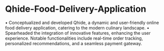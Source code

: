 # Qhide-Food-Delivery-Application
• Conceptualized and developed Qhide, a dynamic and user-friendly online food  delivery application, catering to the modern culinary landscape. • Spearheaded the integration of innovative features, enhancing the user experience.  Notable functionalities include real-time order tracking, personalized  recommendations, and a seamless payment gateway.
